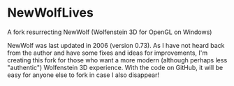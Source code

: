 NewWolfLives
============

A fork resurrecting NewWolf (Wolfenstein 3D for OpenGL on Windows)

NewWolf was last updated in 2006 (version 0.73).  As I have not heard back from the author and have some fixes and ideas for improvements, I'm creating this fork for those who want a more modern (although perhaps less "authentic") Wolfenstein 3D experience.  With the code on GitHub, it will be easy for anyone else to fork in case I also disappear!
